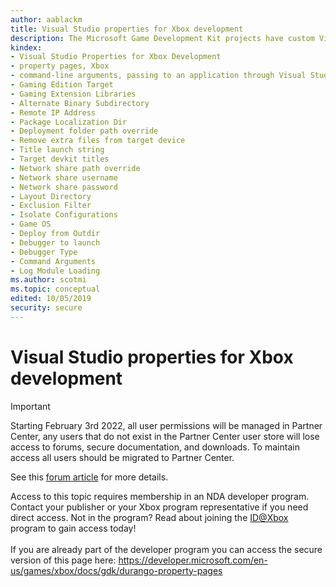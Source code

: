 ```yaml
---
author: aablackm
title: Visual Studio properties for Xbox development
description: The Microsoft Game Development Kit projects have custom Visual Studio property pages that are used to configure Xbox projects.
kindex:
- Visual Studio Properties for Xbox Development
- property pages, Xbox
- command-line arguments, passing to an application through Visual Studio
- Gaming Edition Target
- Gaming Extension Libraries
- Alternate Binary Subdirectory
- Remote IP Address
- Package Localization Dir
- Deployment folder path override
- Remove extra files from target device
- Title launch string
- Target devkit titles
- Network share path override
- Network share username
- Network share password
- Layout Directory
- Exclusion Filter
- Isolate Configurations
- Game OS
- Deploy from Outdir
- Debugger to launch
- Debugger Type
- Command Arguments
- Log Module Loading
ms.author: scotmi
ms.topic: conceptual
edited: 10/05/2019
security: secure
---
```


# Visual Studio properties for Xbox development
> [!IMPORTANT]
> Starting February 3rd 2022, all user permissions will be managed in Partner Center, any users that do not exist in the Partner Center user store will lose access to forums, secure documentation, and downloads. To maintain access all users should be migrated to Partner Center. <p></p>See this <a href="https://forums.xboxlive.com/articles/132187/breaking-change-user-access-for-forums-secure-docu.html">forum article</a> for more details.  

 Access to this topic requires membership in an NDA developer program. Contact your publisher or your Xbox program representative if you need direct access. Not in the program? Read about joining the <a href="https://www.xbox.com/Developers/id">ID@Xbox</a> program to gain access today!  <br/><br/>If you are already part of the developer program you can access the secure version of this page here: <a target="_blank" href="https://developer.microsoft.com/en-us/games/xbox/docs/gdk/durango-property-pages">https://developer.microsoft.com/en-us/games/xbox/docs/gdk/durango-property-pages</a>